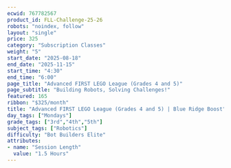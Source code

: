 ```yaml
---
ecwid: 767782567
product_id: FLL-Challenge-25-26
robots: "noindex, follow"
layout: "single"
price: 325
category: "Subscription Classes"
weight: "5"
start_date: "2025-08-18"
end_date: "2025-11-15"
start_time: "4:30"
end_time: "6:00"
page_title: "Advanced FIRST LEGO League (Grades 4 and 5)"
page_subtitle: "Building Robots, Solving Challenges!"
featured: 165
ribbon: "$325/month"
title: "Advanced FIRST LEGO League (Grades 4 and 5) | Blue Ridge Boost"
day_tags: ["Mondays"]
grade_tags: ["3rd","4th","5th"]
subject_tags: ["Robotics"]
difficulty: "Bot Builders Elite"
attributes:
- name: "Session Length"
  value: "1.5 Hours"
---
```


